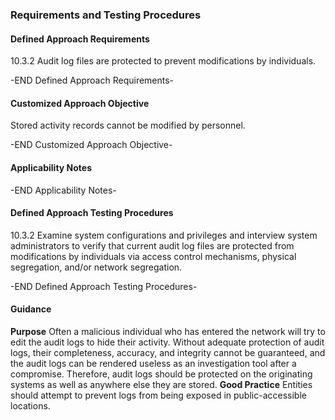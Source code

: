 ### Requirements and Testing Procedures

#### Defined Approach Requirements
10.3.2 Audit log files are protected to prevent modifications by individuals.

-END Defined Approach Requirements- 
#### Customized Approach Objective
Stored activity records cannot be modified by personnel.

-END Customized Approach Objective- 
#### Applicability Notes



-END Applicability Notes- 
#### Defined Approach Testing Procedures
10.3.2 Examine system configurations and privileges and interview system administrators to verify that current audit log files are protected from modifications by individuals via access control mechanisms, physical segregation, and/or network segregation.

-END Defined Approach Testing Procedures- 
#### Guidance
**Purpose**
Often a malicious individual who has entered the network will try to edit the audit logs to hide their activity. Without adequate protection of audit logs, their completeness, accuracy, and integrity cannot be guaranteed, and the audit logs can be rendered useless as an investigation tool after a compromise. Therefore, audit logs should be protected on the originating systems as well as anywhere else they are stored.
**Good Practice**
Entities should attempt to prevent logs from being exposed in public-accessible locations.